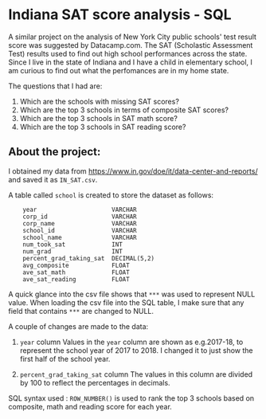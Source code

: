 # Indiana SAT score analysis - SQL

A similar project on the analysis of New York City public schools' test result score was suggested by Datacamp.com. The SAT (Scholastic Assessment Test) results used to find out high school performances across the state. Since I live in the state of Indiana and I have a child in elementary school, I am curious to find out what the perfomances are in my home state. 

The questions that I had are:
1. Which are the schools with missing SAT scores?
2. Which are the top 3 schools in terms of composite SAT scores?
3. Which are the top 3 schools in SAT math score?
4. Which are the top 3 schools in SAT reading score?

## About the project:

I obtained my data from https://www.in.gov/doe/it/data-center-and-reports/ and saved it as `IN_SAT.csv`. 

A table called `school` is created to store the dataset as follows:

```
    year                     VARCHAR
    corp_id                  VARCHAR
    corp_name                VARCHAR 
    school_id                VARCHAR
    school_name              VARCHAR
    num_took_sat             INT
    num_grad                 INT
    percent_grad_taking_sat  DECIMAL(5,2)
    avg_composite            FLOAT
    ave_sat_math             FLOAT
    ave_sat_reading          FLOAT
```
A quick glance into the csv file shows that `***` was used to represent NULL value. When loading the csv file into the SQL table, I make sure that any field that contains `***` are changed to NULL. 

A couple of changes are made to the data:

1. `year` column
Values in the `year` column are shown as e.g.2017-18, to represent the school year of 2017 to 2018. I changed it to just show the first half of the school year.

2. `percent_grad_taking_sat` column
The values in this column are divided by 100 to reflect the percentages in decimals.

SQL syntax used :
`ROW_NUMBER()` is used to rank the top 3 schools based on composite, math and reading score for each year. 
